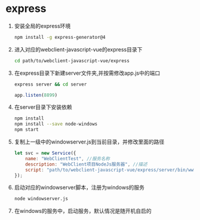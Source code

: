 # express

1. 安装全局的express环境
    ``` sh
    npm install -g express-generator@4
    ```
2. 进入对应的webclient-javascript-vue的express目录下
    ``` sh
    cd path/to/webclient-javascript-vue/express
    ```
3. 在express目录下新建server文件夹,并按需修改app.js中的端口
    ``` sh
    express server && cd server
    ```
    ``` js
    app.listen(8899)
    ```
4. 在server目录下安装依赖
    ``` sh
    npm install
    npm install --save node-windows
    npm start
    ```
5. 复制上一级中的windowserver.js到当前目录，并修改里面的路径
    ``` js
    let svc = new Service({
        name: "WebClientTest", //服务名称
        description: "WebClient项目NodeJs服务器", //描述
        script: "path/to/webclient-javascript-vue/express/server/bin/www", //nodejs项目要启动的文件路径
    });
    ```
6. 启动对应的windowserver脚本，注册为windows的服务
    ``` sh
    node windowserver.js
    ```
7. 在windows的服务中，启动服务，默认情况是随开机自启的




